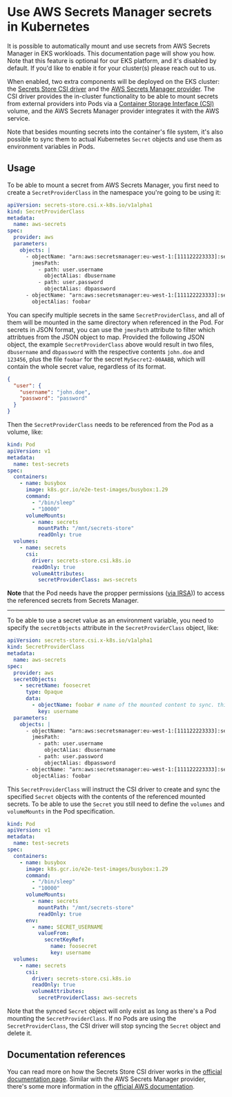 # Use AWS Secrets Manager secrets in Kubernetes

It is possible to automatically mount and use secrets from AWS Secrets Manager in EKS workloads. This documentation page will show you how.
Note that this feature is optional for our EKS platform, and it's disabled by default. If you'd like to enable it for your cluster(s) please reach out to us.

When enabled, two extra components will be deployed on the EKS cluster: the [Secrets Store CSI driver](https://github.com/kubernetes-sigs/secrets-store-csi-driver) and the [AWS Secrets Manager provider](https://github.com/aws/secrets-store-csi-driver-provider-aws). The CSI driver provides the in-cluster functionality to be able to mount secrets from external providers into Pods via a [Container Storage Interface (CSI)](https://kubernetes-csi.github.io/docs/) volume, and the AWS Secrets Manager provider integrates it with the AWS service.

Note that besides mounting secrets into the container's file system, it's also possible to sync them to actual Kubernetes `Secret` objects and use them as environment variables in Pods.

## Usage

To be able to mount a secret from AWS Secrets Manager, you first need to create a `SecretProviderClass` in the namespace you're going to be using it:

```yaml
apiVersion: secrets-store.csi.x-k8s.io/v1alpha1
kind: SecretProviderClass
metadata:
  name: aws-secrets
spec:
  provider: aws
  parameters:
    objects: |
      - objectName: "arn:aws:secretsmanager:eu-west-1:[111122223333]:secret:MySecret-00AACC"
        jmesPath:
          - path: user.username
            objectAlias: dbusername
          - path: user.password
            objectAlias: dbpassword
      - objectName: "arn:aws:secretsmanager:eu-west-1:[111122223333]:secret:MySecret2-00AABB"
        objectAlias: foobar
```

You can specify multiple secrets in the same `SecretProviderClass`, and all of them will be mounted in the same directory when referenced in the Pod. For secrets in JSON format, you can use the `jmesPath` attribute to filter which attribtues from the JSON object to map. Provided the following JSON object, the example `SecretProviderClass` above would result in two files, `dbusername` and `dbpassword` with the respective contents `john.doe` and `123456`, plus the file `foobar` for the secret `MySecret2-00AABB`, which will contain the whole secret value, regardless of its format.

```json
{
  "user": {
    "username": "john.doe",
    "password": "password"
  }
}
```

Then the `SecretProviderClass` needs to be referenced from the Pod as a volume, like:

```yaml
kind: Pod
apiVersion: v1
metadata:
  name: test-secrets
spec:
  containers:
    - name: busybox
      image: k8s.gcr.io/e2e-test-images/busybox:1.29
      command:
        - "/bin/sleep"
        - "10000"
      volumeMounts:
        - name: secrets
          mountPath: "/mnt/secrets-store"
          readOnly: true
  volumes:
    - name: secrets
      csi:
        driver: secrets-store.csi.k8s.io
        readOnly: true
        volumeAttributes:
          secretProviderClass: aws-secrets
```

**Note** that the Pod needs have the propper permissions ([via IRSA](README.md#iam-roles))) to access the referenced secrets from Secrets Manager.

---

To be able to use a secret value as an environment variable, you need to specify the `secretObjects` attribute in the `SecretProviderClass` object, like:

```yaml
apiVersion: secrets-store.csi.x-k8s.io/v1alpha1
kind: SecretProviderClass
metadata:
  name: aws-secrets
spec:
  provider: aws
  secretObjects:
    - secretName: foosecret
      type: Opaque
      data:
        - objectName: foobar # name of the mounted content to sync. this could be the object name or object alias 
          key: username
  parameters:
    objects: |
      - objectName: "arn:aws:secretsmanager:eu-west-1:[111122223333]:secret:MySecret-00AACC"
        jmesPath:
          - path: user.username
            objectAlias: dbusername
          - path: user.password
            objectAlias: dbpassword
      - objectName: "arn:aws:secretsmanager:eu-west-1:[111122223333]:secret:MySecret2-00AABB"
        objectAlias: foobar
```

This `SecretProviderClass` will instruct the CSI driver to create and sync the specified `Secret` objects with the contents of the referenced mounted secrets. To be able to use the `Secret` you still need to define the `volumes` and `volumeMounts` in the Pod specification.

```yaml
kind: Pod
apiVersion: v1
metadata:
  name: test-secrets
spec:
  containers:
    - name: busybox
      image: k8s.gcr.io/e2e-test-images/busybox:1.29
      command:
        - "/bin/sleep"
        - "10000"
      volumeMounts:
        - name: secrets
          mountPath: "/mnt/secrets-store"
          readOnly: true
      env:
        - name: SECRET_USERNAME
          valueFrom:
            secretKeyRef:
              name: foosecret
              key: username
  volumes:
    - name: secrets
      csi:
        driver: secrets-store.csi.k8s.io
        readOnly: true
        volumeAttributes:
          secretProviderClass: aws-secrets
```

Note that the synced `Secret` object will only exist as long as there's a Pod mounting the `SecretProviderClass`. If no Pods are using the `SecretProviderClass`, the CSI driver will stop syncing the `Secret` object and delete it.

## Documentation references

You can read more on how the Secrets Store CSI driver works in the [official documentation page](https://secrets-store-csi-driver.sigs.k8s.io/getting-started/usage.html). Similar with the AWS Secrets Manager provider, there's some more information in the [official AWS documentation](https://docs.aws.amazon.com/secretsmanager/latest/userguide/integrating_csi_driver.html).

